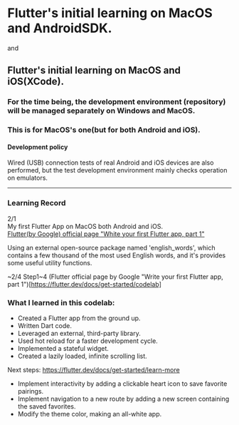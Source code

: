 # Flutter's initial learning on MacOS and AndroidSDK.
and
## Flutter's initial learning on MacOS and iOS(XCode).

### For the time being, the development environment (repository) will be managed separately on Windows and MacOS.
### This is for MacOS's one(but for both Android and iOS).

#### Development policy
Wired (USB) connection tests of real Android and iOS devices are also performed, but the test development environment mainly checks operation on emulators.

---

### Learning Record


2/1<br>
My first Flutter App on MacOS both Android and iOS.<br>
[Flutter(by Google) official page "White your first Flutter app, part 1"](https://flutter.dev/docs/get-started/codelab)

Using an external open-source package named 'english_words', which contains a few thousand of the most used English words, and it's provides some useful utility functions.

~2/4 Step1~4 (Flutter official page by Google "Write your first Flutter app, part 1")[https://flutter.dev/docs/get-started/codelab] 

### What I learned in this codelab:
- Created a Flutter app from the ground up.
- Written Dart code.
- Leveraged an external, third-party library.
- Used hot reload for a faster development cycle.
- Implemented a stateful widget.
- Created a lazily loaded, infinite scrolling list.

Next steps: https://flutter.dev/docs/get-started/learn-more
- Implement interactivity by adding a clickable heart icon to save favorite pairings.
- Implement navigation to a new route by adding a new screen containing the saved favorites.
- Modify the theme color, making an all-white app.
